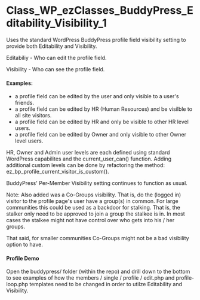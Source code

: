 Class_WP_ezClasses_BuddyPress_Editability_Visibility_1
======================================================

Uses the standard WordPress BuddyPress profile field visibility setting to provide both Editability and Visibility.

Editabiliy - Who can edit the profile field.

Visibility - Who can see the profile field.


#### Examples:
- a profile field can be edited by the user and only visible to a user's friends.
- a profile field can be edited by HR (Human Resources) and be visilble to all site visitors.
- a profile field can be edited by HR and only be visible to other HR level users. 
- a profile field can be edited by Owner and only visible to other Owner level users. 


HR, Owner and Admin user levels are each defined using standard WordPress capabilites and the current_user_can() function. Adding additional custom levels can be done by refactoring the method: ez_bp_profile_current_visitor_is_custom().

BuddyPress' Per-Member Visibility setting continues to function as usual.

Note: Also added was a Co-Groups visibility. That is, do the (logged in) visitor to the profile page's user have a group(s) in common. For large communities this could be used as a backdoor for stalking. That is, the stalker only need to be approved to join a group the stalkee is in. In most cases the stalkee might not have control over who gets into his / her groups.

That said, for smaller communities Co-Groups might not be a bad visibility option to have. 


#### Profile Demo

Open the buddypress/ folder (within the repo) and drill down to the bottom to see examples of how the members / single / profile / edit.php and profile-loop.php templates need to be changed in order to utilze Editability and Visibility.